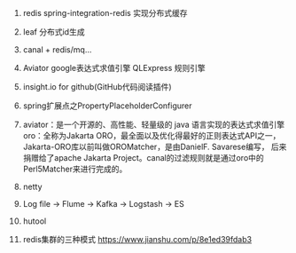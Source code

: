 1. redis spring-integration-redis 实现分布式缓存

2. leaf 分布式id生成

3. canal + redis/mq...

4. Aviator google表达式求值引擎     QLExpress 规则引擎

5. insight.io for github(GitHub代码阅读插件)

6. spring扩展点之PropertyPlaceholderConfigurer

7. aviator：是一个开源的、高性能、轻量级的 java 语言实现的表达式求值引擎
   oro：全称为Jakarta ORO，最全面以及优化得最好的正则表达式API之一，Jakarta-ORO库以前叫做OROMatcher，是由DanielF. Savarese编写，
        后来捐赠给了apache Jakarta Project。canal的过滤规则就是通过oro中的Perl5Matcher来进行完成的。
        
8. netty

9. Log file -> Flume -> Kafka -> Logstash -> ES

10. hutool

11. redis集群的三种模式 https://www.jianshu.com/p/8e1ed39fdab3
